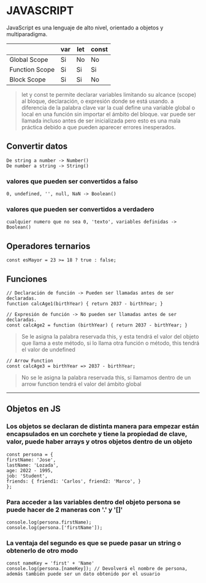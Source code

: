 # JAVASCRIPT

JavaScript es una lenguaje de alto nivel, orientado a objetos y multiparadigma.

|                | var | let | const |
| -------------- | --- | --- | ----- |
| Global Scope   | Si  | No  | No    |
| Function Scope | Si  | Si  | Si    |
| Block Scope    | Si  | Si  | No    |

>let y const te permite declarar variables limitando su alcance (scope) al bloque, declaración, o expresión donde se está usando. a diferencia de la palabra clave var la cual define una variable global o local en una función sin importar el ámbito del bloque. var puede ser llamada incluso antes de ser inicializada pero esto es una mala práctica debido a que pueden aparecer errores inesperados.

## Convertir datos
`De string a number -> Number()`  
`De number a string -> String()`

### valores que pueden ser convertidos a falso
`0, undefined, '', null, NaN -> Boolean()`

### valores que pueden ser convertidos a verdadero
`cualquier numero que no sea 0, 'texto', variables definidas -> Boolean()`

## Operadores ternarios
`const esMayor = 23 >= 18 ? true : false;`

## Funciones 
`// Declaración de función -> Pueden ser llamadas antes de ser declaradas.`  
`function calcAge1(birthYear) {
    return 2037 - birthYear;
}`

`// Expresión de función -> No pueden ser llamadas antes de ser declaradas.`  
`const calcAge2 = function (birthYear) {
    return 2037 - birthYear;
}`
>Se le asigna la palabra reservada this, y esta tendrá el valor del objeto que llama a este método, si lo llama otra función o método, this tendrá el valor de undefined

`// Arrow Function`  
`const calcAge3 = birthYear => 2037 - birthYear;`
>No se le asigna la palabra reservada this, si llamamos dentro de un arrow function tendrá el valor del ámbito global
____________________________________________
## Objetos en JS
### Los objetos se declaran de distinta manera para empezar están encapsulados en un corchete y tiene la propiedad de clave, valor, puede haber arrays y otros objetos dentro de un objeto
`const persona = {`  
    `firstName: 'Jose',`  
    `lastName: 'Lozada',`  
    `age: 2022 - 1995,`   
    `job: 'Student',`   
    `friends: {
        friend1: 'Carlos',
        friend2: 'Marco',
    }`   
`};`

### Para acceder a las variables dentro del objeto persona se puede hacer de 2 maneras con '.' y '[]'
`console.log(persona.firstName);`  
`console.log(persona.['firstName']);`  
### La ventaja del segundo es que se puede pasar un string o obtenerlo de otro modo
`const nameKey = 'first' + 'Name'`   
`console.log(persona.[nameKey]); // Devolverá el nombre de persona, además también puede ser un dato obtenido por el usuario`  
